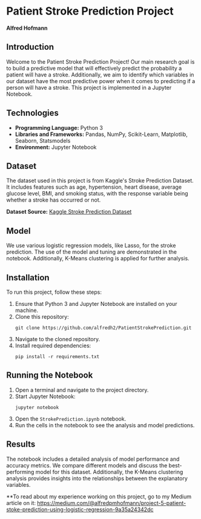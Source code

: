 # Patient Stroke Prediction Project
**Alfred Hofmann**

## Introduction
Welcome to the Patient Stroke Prediction Project! Our main research goal is to build a predictive model that will effectively predict the probability a patient will have a stroke. Additionally, we aim to identify which variables in our dataset have the most predictive power when it comes to predicting if a person will have a stroke. This project is implemented in a Jupyter Notebook.

## Technologies
- **Programming Language:** Python 3
- **Libraries and Frameworks:** Pandas, NumPy, Scikit-Learn, Matplotlib, Seaborn, Statsmodels
- **Environment:** Jupyter Notebook

## Dataset
The dataset used in this project is from Kaggle's Stroke Prediction Dataset. It includes features such as age, hypertension, heart disease, average glucose level, BMI, and smoking status, with the response variable being whether a stroke has occurred or not.

**Dataset Source:** [Kaggle Stroke Prediction Dataset](https://www.kaggle.com/datasets/fedesoriano/stroke-prediction-dataset)

## Model
We use various logistic regression models, like Lasso, for the stroke prediction. The use of the model and tuning are demonstrated in the notebook. Additionally, K-Means clustering is applied for further analysis.

## Installation
To run this project, follow these steps:

1. Ensure that Python 3 and Jupyter Notebook are installed on your machine.
2. Clone this repository:
   ```
   git clone https://github.com/alfredh2/PatientStrokePrediction.git
   ```
3. Navigate to the cloned repository.
4. Install required dependencies:
   ```
   pip install -r requirements.txt
   ```

## Running the Notebook
1. Open a terminal and navigate to the project directory.
2. Start Jupyter Notebook:
   ```
   jupyter notebook
   ```
3. Open the `StrokePrediction.ipynb` notebook.
4. Run the cells in the notebook to see the analysis and model predictions.

## Results
The notebook includes a detailed analysis of model performance and accuracy metrics. We compare different models and discuss the best-performing model for this dataset. Additionally, the K-Means clustering analysis provides insights into the relationships between the explanatory variables.

**To read about my experience working on this project, go to my Medium article on it: https://medium.com/@alfredpmhofmann/project-5-patient-stoke-prediction-using-logistic-regression-9a35a24342dc
